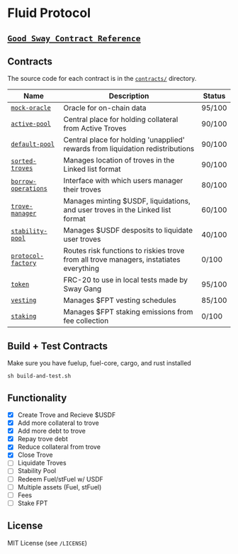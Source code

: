 # Fluid Protocol

## [`Good Sway Contract Reference`](https://github.com/FuelLabs/sway-applications/tree/master/AMM/project)

Contracts
---------

The source code for each contract is in the [`contracts/`](contracts/)
directory.

| Name                                               | Description                            | Status |
| -------------------------------------------------- | -------------------------------------- | ------- |
| [`mock-oracle`](contracts/mock-oracle-contract)       | Oracle for on-chain data | 95/100
| [`active-pool`](contracts/active-pool-contract)       | Central place for holding collateral from Active Troves | 90/100 
| [`default-pool`](contracts/default-pool-contract)       | Central place for holding 'unapplied' rewards from liquidation redistributions | 90/100 
| [`sorted-troves`](contracts/sorted-troves-contract)       | Manages location of troves in the Linked list format | 90/100
| [`borrow-operations`](contracts/borrow-operations-contract)   | Interface with which users manager their troves | 80/100 |
| [`trove-manager`](contracts/trove-manager-contract)       | Manages minting $USDF, liquidations, and user troves in the Linked list format |60/100
| [`stability-pool`](contracts/stability-pool-contract)       | Manages $USDF desposits to liquidate user troves | 40/100
| [`protocol-factory`](contracts/protocol-contract)       | Routes risk functions to riskies trove from all trove managers, instatiates everything | 0/100
| [`token`](contracts/token-contract)       | FRC-20 to use in local tests made by Sway Gang | 95/100
| [`vesting`](contracts/vesting-contract)       | Manages $FPT vesting schedules | 85/100
| [`staking`](contracts/staking-contract)       | Manages $FPT staking emissions from fee collection | 0/100 |

Build + Test Contracts
-------------------------------

Make sure you have fuelup, fuel-core, cargo, and rust installed 

```
sh build-and-test.sh
```

Functionality
-------------------------------
- [x] Create Trove and Recieve $USDF
- [x] Add more collateral to trove
- [x] Add more debt to trove
- [x] Repay trove debt 
- [x] Reduce collateral from trove
- [x] Close Trove
- [ ] Liquidate Troves
- [ ] Stability Pool
- [ ] Redeem Fuel/stFuel w/ USDF
- [ ] Multiple assets (Fuel, stFuel)
- [ ] Fees
- [ ] Stake FPT

License
-------

MIT License (see `/LICENSE`)
